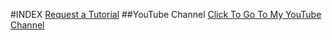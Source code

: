 #INDEX
[Request a Tutorial](Request.html)
##YouTube Channel
[Click To Go To My YouTube Channel](https://www.youtube.com/channel/UCATE-Bu884tGXuz406IVPXQ)
